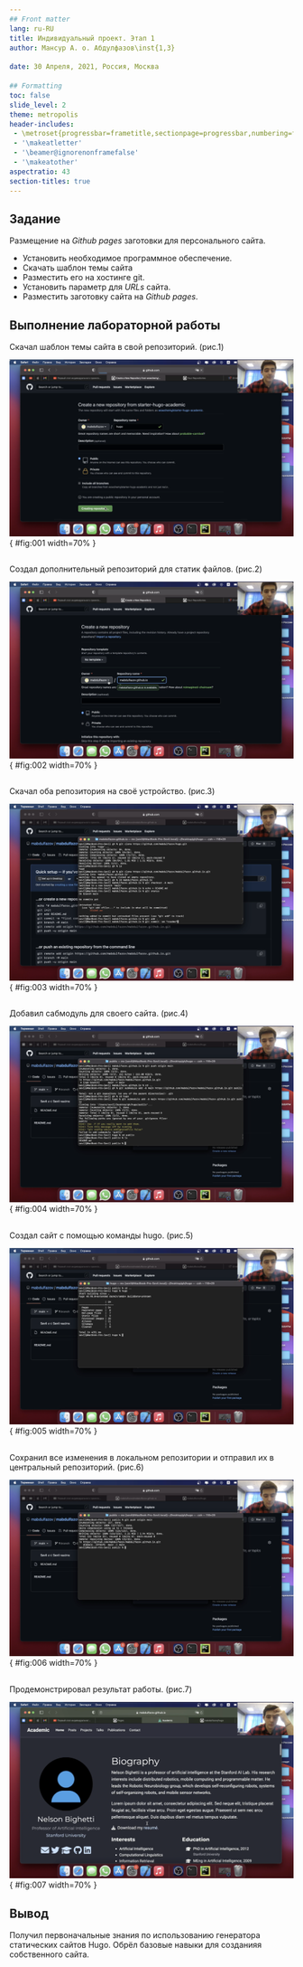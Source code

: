 ```yaml
---
## Front matter
lang: ru-RU
title: Индивидуальный проект. Этап 1
author: Мансур А. о. Абдулфазов\inst{1,3}
	
date: 30 Апреля, 2021, Россия, Москва

## Formatting
toc: false
slide_level: 2
theme: metropolis
header-includes: 
 - \metroset{progressbar=frametitle,sectionpage=progressbar,numbering=fraction}
 - '\makeatletter'
 - '\beamer@ignorenonframefalse'
 - '\makeatother'
aspectratio: 43
section-titles: true
---
```





## Задание 

Размещение на _Github pages_ заготовки для персонального сайта.
    
  * Установить необходимое программное обеспечение.
  * Скачать шаблон темы сайта
  * Разместить его на хостинге git.
  * Установить параметр для _URLs_ сайта.
  * Разместить заготовку сайта на _Github pages_.

## Выполнение лабораторной работы

Скачал шаблон темы сайта в свой репозиторий. (рис.1)

![Скачивание шаблона темы сайта](./images_st1/1.png){ #fig:001 width=70% }

##

Создал дополнительный репозиторий для статик файлов. (рис.2)

![Создание дополнительного репозитория](./images_st1/2.png){ #fig:002 width=70% }

##

Скачал оба репозитория на своё устройство. (рис.3)

![Добавление сабмодуля](./images_st1/3.png){ #fig:003 width=70% }

##

Добавил сабмодуль для своего сайта. (рис.4)

![Добавление сабмодуля](./images_st1/4.png){ #fig:004 width=70% }

##

Создал сайт с помощью команды hugo. (рис.5)

![Создание сайта](./images_st1/5.png){ #fig:005 width=70% }

##

Сохранил все изменения в локальном репозитории и отправил их в центральный репозиторий. (рис.6)

![Сохранение изменений](./images_st1/6.png "Сохранение изменений"){ #fig:006 width=70% }

##

Продемонстрировал результат работы. (рис.7)

![Демонстрация сайта](./images_st1/7.png "Демонстрация сайта"){ #fig:007 width=70% }


## Вывод
Получил первоначальные знания по использованию генератора статических сайтов  Hugo. Обрёл базовые навыки для созданияя собственного сайта.
